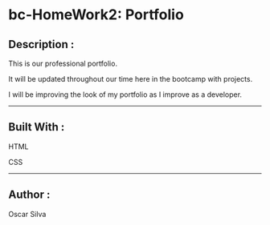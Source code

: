 # bc-HomeWork2: Portfolio

## Description : 

This is our professional portfolio. 

It will be updated throughout our time here in the bootcamp with projects. 

I will be improving the look of my portfolio as I improve as a developer. 

--- 
## Built With : 

HTML

CSS 

--- 

## Author : 
Oscar Silva 
